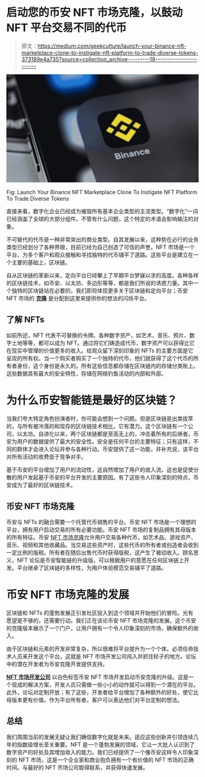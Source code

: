 # 启动您的币安 NFT 市场克隆，以鼓动 NFT 平台交易不同的代币

> 原文：<https://medium.com/geekculture/launch-your-binance-nft-marketplace-clone-to-instigate-nft-platform-to-trade-diverse-tokens-373189e4a735?source=collection_archive---------19----------------------->

![](img/f99fd9058b5dae581a5c1f5dfa3aa069.png)

Fig: Launch Your Binance NFT Marketplace Clone To Instigate NFT Platform To Trade Diverse Tokens

直接来看，数字化企业已经成为摧毁所有基本企业类型的主流类型。“数字化”一词已经涵盖了全球的大部分组件。不管有什么问题，这个特定的术语会影响输注的对象。

不可替代的代币是一种非常突出的商业类型。自其发展以来，这种势在必行的业务类型已经划分了各种界限，目前已经为自己创造了可信的声誉。NFT 市场是一个平台，为多个客户和观众接触和寻找独特的代币铺平了道路。这些平台是建立在一个主要的基础上，区块链。

自从区块链的革新以来，定向平台已经攀上了早期平台梦寐以求的高度。各种各样的区块链技术，如币安、以太坊、多边形等等，都是我们所说的诱惑力量。其中一个独特的区块链站在必要的，我们即将体现更多关于区块链和定向平台；币安 NFT 市场的 [**克隆**](https://www.turnkeytown.com/binance-clone) 是分配到这里来提供你的想法的闪烁平台。

## 了解 NFTs

如前所述，NFT 代表不可替换的令牌。各种数字资产，如艺术、音乐、照片、数字土地等等，都可以成为 NFT。通过将它们铸造成代币，数字资产可以获得比它在现实中管理的价值更多的收入。给观众留下深刻印象的 NFTs 的主要方面是它呈现的所有权。当一个购买者购买了一个独特的代币，他们就获得了这个代币的所有者身份，这个身份是永久的。所有这些信息都存储在区块链内的存储分类账上。这些数据具有最大的安全特性，存储在网络钓鱼活动的内部和外部。

# 为什么币安智能链是最好的区块链？

当我们夸大特定角色扮演者时，你可能会想到一个问题。但是区块链是出类拔萃的，与所有被冷落的和现存的区块链技术相比，它有潜力。这个区块链有一个公司，以太坊。自进化以来，两个区块链都是至高无上的，冲击着所有的后继者。币安为用户的数据提供了最大的安全性。安全是任何平台的主要特征；只有这样，不同的群体才会进入论坛并参与各种行动。币安提供了这一功能，并补充说，该平台对所有活动的收费低于竞争对手。

基于币安的平台增加了用户的流动性，这自然增加了用户的收入流。这也是促使分散的用户发起基于币安的平台开发的主要原因。有了这些令人印象深刻的特点，币安成为了最好的区块链技术。

## 币安 NFT 市场克隆

币安与 NFTs 的融合需要一个托管代币销售的平台。币安 NFT 市场是一个理想的平台，拥有用户启动交易的所有必要功能。币安 NFT 市场的复制品拥有其母版本的所有特征。币安 [NFT 市场克隆](https://annabelledarcie.medium.com/nft-marketplace-development-platform-is-the-future-of-app-development-4f678042531d)允许用户交易各种代币，如艺术品、游戏资产、音乐、视频和其他收藏品。当交易这些资产时，这些代币的所有者或创造者会收到一定比例的版税。所有者在随后出售代币时获得版税，这产生了被动收入。顾名思义，NFT 论坛是币安智能链的升级版，可以根据用户的意愿在任何区块链上开发。平台继承了区块链的多样性，为用户体验模范交易铺平了道路。

# 币安 NFT 市场克隆的发展

区块链和 NFTs 的蓬勃发展正引发社区投入到这个领域并开始他们的冒险。光有愿望是不够的，还需要行动。我们正在谈论币安 NFT 市场克隆的发展。这个币安的克隆版本展示了一个门户，让用户拥有一个令人印象深刻的市场，确保额外的收入。

由于区块链和元素的开发非常复杂，所以很难将平台提升为一个个体。必须任命技术人员来开发这个平台。这就是 NFT 市场开发公司闯入并抓住轮子的地方。论坛中的潜在开发者为币安克隆开发提供支持。

[**NFT 市场开发公司**](https://www.turnkeytown.com/nft-marketplace-development) 以白色标签币安 NFT 市场开发启动币安克隆的升级。这是一个现成的解决方案，开发人员只需做一些小小的动作就可以得到一个潜在的平台。此外，论坛对定制开放；有了这些，开发者给平台增加了各种额外的好处，使它比母版本更有价值。作为平台所有者，客户可以表达他们对平台定制的想法。

## 总结

我们周围当前的发展无疑让我们确信数字化就是未来。适应这些创新并引领连续几年的指数级增长至关重要。NFT 是一个蓬勃发展的领域，它让一大批人认识到了数字资产的好处及其增加收入的能力。我们已经提供了一个像币安这样令人印象深刻的 NFT 市场，这是一个企业家和商业抱负拥有一个有价值的 NFT 市场的正确时间。与最好的 NFT 市场公司取得联系，并获得快速发展。